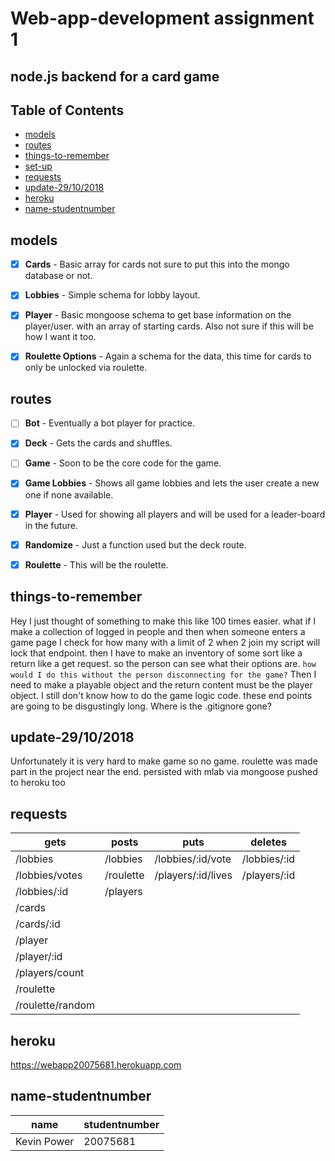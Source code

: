 Web-app-development assignment 1
=================================

## node.js backend for a card game


## Table of Contents

- [models](https://github.com/Whats-In-My-Vape/Web-App-Assign-1#models)
- [routes](https://github.com/Whats-In-My-Vape/Web-App-Assign-1#routes)
- [things-to-remember](https://github.com/Whats-In-My-Vape/Web-App-Assign-1#things-to-remember)
- [set-up](https://github.com/Whats-In-My-Vape/Web-App-Assign-1#set-up)
- [requests](https://github.com/Whats-In-My-Vape/Web-App-Assign-1#requests)
- [update-29/10/2018](https://github.com/Whats-In-My-Vape/Web-App-Assign-1#update-29/10/2018)
- [heroku](https://github.com/Whats-In-My-Vape/Web-App-Assign-1#heroku)
- [name-studentnumber](https://github.com/Whats-In-My-Vape/Web-App-Assign-1#name-studentnumber)

models
---------
- [x] **Cards** - Basic array for cards not sure to put this into the mongo database or not.
- [x] **Lobbies** - Simple schema for lobby layout.
- [x] **Player** - Basic mongoose schema to get base information on the player/user. with an array of starting cards. 
                   Also not sure if this will be how I want it too.
- [x] **Roulette Options** - Again a schema for the data, this time for cards to only be unlocked via roulette.





routes
---------
- [ ] **Bot** - Eventually a bot player for practice.
- [x] **Deck** - Gets the cards and shuffles.
- [ ] **Game** - Soon to be the core code for the game.
- [x] **Game Lobbies** - Shows all game lobbies and lets the user create a new one if none available.
- [x] **Player** - Used for showing all players and will be used for a leader-board in the future.
- [x] **Randomize** - Just a function used but the deck route.
- [x] **Roulette** - This will be the roulette.


things-to-remember
--------
Hey I just thought of something to make this like 100 times easier.
what if I make a collection of logged in people and then when someone enters a game page I check for how many with 
a limit of 2 when 2 join my script will lock that endpoint.
then I have to make an inventory of some sort like a return like a get request. so the person can see 
what their options are. `how would I do this without the person disconnecting for the game?`
Then I need to make a playable object and the return content must be the player object. 
I still don't know how to do the game logic code.
these end points are going to be disgustingly long.
Where is the .gitignore gone?

update-29/10/2018
---------
Unfortunately it is very hard to make game so no game.
roulette was made part in the project near the end.
persisted with mlab via mongoose
pushed to heroku too

requests
---------
| gets | posts | puts | deletes |
| --- | --- | --- | --- |
|/lobbies|/lobbies|/lobbies/:id/vote|/lobbies/:id|
|/lobbies/votes|/roulette|/players/:id/lives|/players/:id|
|/lobbies/:id|/players|
|/cards|
|/cards/:id|
|/player|
|/player/:id|
|/players/count|
|/roulette|
|/roulette/random|

heroku
---------
https://webapp20075681.herokuapp.com

name-studentnumber
---------
|name|studentnumber|
| --- | --- |
| Kevin Power | 20075681 |



